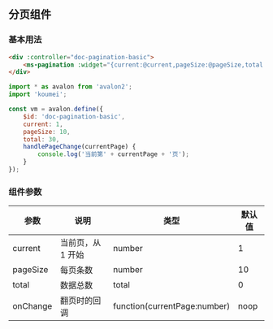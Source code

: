 ## 分页组件

### 基本用法

```html
<div :controller="doc-pagination-basic">
    <ms-pagination :widget="{current:@current,pageSize:@pageSize,total:@total,onChange:@handlePageChange}"></ms-pagination>
</div>
```

```js
import * as avalon from 'avalon2';
import 'koumei';

const vm = avalon.define({
    $id: 'doc-pagination-basic',
    current: 1,
    pageSize: 10,
    total: 30,
    handlePageChange(currentPage) {
        console.log('当前第' + currentPage + '页');
    }
});
```

### 组件参数

| 参数 | 说明 | 类型 | 默认值 |
|-----|-----|-----|-----|
| current | 当前页，从 1 开始 | number | 1 |
| pageSize | 每页条数 | number | 10 |
| total | 数据总数 | total | 0 |
| onChange | 翻页时的回调 | function(currentPage:number) | noop |